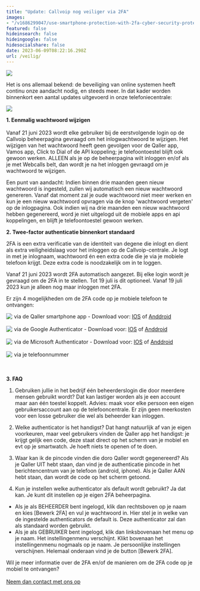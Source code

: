 ```yaml
---
title: "Update: Callvoip nog veiliger via 2FA"
images:
- "/v1686299047/use-smartphone-protection-with-2fa-cyber-security-protects-database-internet-online-personal-online-privacy-encrypted-data.jpg"
featured: false
hideinsearch: false
hideingoogle: false
hidesocialshare: false
date: 2023-06-09T08:22:16.298Z
url: /veilig/
---
```

![](https://res.cloudinary.com/callvoip/image/upload/v1686299047/use-smartphone-protection-with-2fa-cyber-security-protects-database-internet-online-personal-online-privacy-encrypted-data.jpg)

Het is ons allemaal bekend: de beveiliging van online systemen heeft continu onze aandacht nodig, en steeds meer. In dat kader worden binnenkort een aantal updates uitgevoerd in onze telefoniecentrale:

![](https://res.cloudinary.com/callvoip/image/upload/v1686299047/2fa.png)

<div id="1"><b>1. Eenmalig wachtwoord wijzigen</b></div>
<br>
Vanaf 21 juni 2023 wordt elke gebruiker bij de eerstvolgende login op de Callvoip beheerpagina gevraagd om het inlogwachtwoord te wijzigen. 
Het wijzigen van het wachtwoord heeft geen gevolgen voor de Qaller app, Vamos app, Click to Dial of de API koppeling; je telefoontoestel blijft ook gewoon werken. 
ALLEEN als je op de beheerpagina wilt inloggen en/of als je met Webcalls belt, dan wordt je na het inloggen gevraagd om je wachtwoord te wijzigen. 

Een punt van aandacht: Indien binnen drie maanden geen nieuw wachtwoord is ingesteld, zullen wij automatisch een nieuw wachtwoord genereren. Vanaf dat moment zal je oude wachtwoord niet meer werken en kun je een nieuw wachtwoord opvragen via de knop 'wachtwoord vergeten' op de inlogpagina. Ook indien wij na drie maanden een nieuw wachtwoord hebben gegenereerd, word je niet uitgelogd uit de mobiele apps en api koppelingen, en blijft je telefoontoestel gewoon werken. 

**2. Twee-factor authenticatie binnenkort standaard**

2FA is een extra verificatie van de identiteit van degene die inlogt en dient als extra veiligheidslaag voor het inloggen op de Callvoip-centrale. Je logt in met je inlognaam, wachtwoord én een extra code die je via je mobiele telefoon krijgt. Deze extra code is noodzakelijk om in te loggen.

Vanaf 21 juni 2023 wordt 2FA automatisch aangezet. Bij elke login wordt je gevraagd om de 2FA in te stellen. Tot 19 juli is dit optioneel. Vanaf 19 juli 2023 kun je alleen nog maar inloggen met 2FA.

Er zijn 4 mogelijkheden om de 2FA code op je mobiele telefoon te ontvangen:

<img src="https://res.cloudinary.com/callvoip/image/upload/v1686299047/qaller2fa.png" style="float:left; margin-right:5px;">via de Qaller smartphone app -  Download voor: <a href="https://apps.apple.com/nl/app/qaller/id1140548146">IOS</a> of <a href="https://play.google.com/store/apps/details?id=com.digifoon.qaller&hl=nl&pli=1">Anddroid</a><br><br>
<img src="https://res.cloudinary.com/callvoip/image/upload/v1686299047/googleauth2.png" style="float:left; margin-right:5px;">via de Google Authenticator -  Download voor: <a href="https://apps.apple.com/us/app/google-authenticator/id388497605">IOS</a> of <a href="https://play.google.com/store/apps/details?id=com.google.android.apps.authenticator2&hl=en&gl=US">Anddroid</a><br><br>
<img src="https://res.cloudinary.com/callvoip/image/upload/v1686299047/micro2fa.png" style="float:left; margin-right:5px;">via de Microsoft Authenticator -  Download voor: <a href="https://apps.apple.com/us/app/microsoft-authenticator/id983156458">IOS</a> of <a href="https://play.google.com/store/apps/details?id=com.azure.authenticator&hl=en&gl=US">Anddroid</a><br><br>
<img src="https://res.cloudinary.com/callvoip/image/upload/v1686299047/phone2fa.png" style="float:left; margin-right:5px;">via je telefoonnummer<br>
<br><br>


**3. FAQ**

1. Gebruiken jullie in het bedrijf één beheerderslogin die door meerdere mensen gebruikt wordt? 
Dat kan lastiger worden als je een account maar aan één toestel koppelt.
Advies: maak voor elke persoon een eigen gebruikersaccount aan op de telefooncentrale. Er zijn geen meerkosten voor een losse gebruiker die wel als beheerder kan inloggen.

2. Welke authenticator is het handigst?
Dat hangt natuurlijk af van je eigen voorkeuren, maar veel gebruikers vinden de Qaller app het handigst: je krijgt gelijk een code, deze staat direct op het scherm van je mobiel en evt op je smartwatch. Je hoeft niets te openen of te doen.

3. Waar kan ik de pincode vinden die doro Qaller wordt gegenereerd? 
Als je Qaller UIT hebt staan, dan vind je de authenticatie pincode in het berichtencentrum van je telefoon (android, iphone).
Als je Qaller AAN hebt staan, dan wordt de code op het scherm getoond. 

4. Kun je instellen welke authenticator als default wordt gebruikt? 
Ja dat kan. Je kunt dit instellen op je eigen 2FA beheerpagina. 
- Als je als BEHEERDER bent ingelogd, klik dan rechtsboven op je naam en kies [Bewerk 2FA] en vul je wachtwoord in. Hier stel je in welke van de ingestelde authenticators de default is. Deze authenticator zal dan als standaard worden gebruikt. 
- Als je als GEBRUIKER bent ingelogd, klik dan linksbovenaan het menu op je naam. Het instellingenmenu verschijnt. Klikt bovenaan het instellingenmenu nogmaals op je naam. Je persoonlijke instellingen verschijnen. Helemaal onderaan vind je de button [Bewerk 2FA].

Wil je meer informatie over de 2FA en/of de manieren om de 2FA code op je mobiel te ontvangen?<br><br><a href="/contact/" target="_blank" class="button">Neem dan contact met ons op</a>
